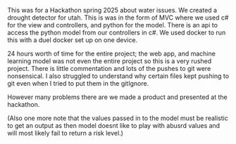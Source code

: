 This was for a Hackathon spring 2025 about water issues.
We created a drought detector for utah. 
This is was in the form of MVC where we used c# for the view and controllers, and python for the model.
There is an api to access the python model from our controllers in c#. We used docker to run this with a duel docker set up on one device. 

24 hours worth of time for the entire project; the web app, and machine learning model was not even the entire project so this is a very rushed project. There is little commentation and lots of the pushes to git were nonsensical.
I also struggled to understand why certain files kept pushing to git even when I tried to put them in the gitIgnore. 

However many problems there are we made a product and presented at the hackathon. 

(Also one more note that the values passed in to the model must be realistic to get an output as then model doesnt like to play with abusrd values and will most likely fail to return a risk level.)
